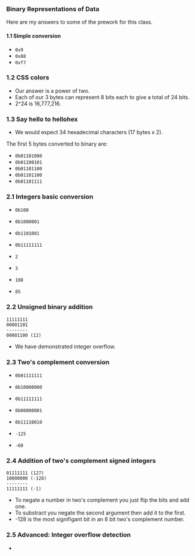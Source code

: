 ### Binary Representations of Data

Here are my answers to some of the prework for this class.

#### 1.1 Simple conversion
- `0x9`
- `0x88`
- `0xf7`

### 1.2 CSS colors
- Our answer is a power of two.
- Each of our 3 bytes can represent 8 bits each to give a total of 24 bits.
- 2^24 is 16,777,216.

### 1.3 Say hello to hellohex
- We would expect 34 hexadecimal characters (17 bytes x 2).

The first 5 bytes converted to binary are:
- `0b01101000`
- `0b01100101`
- `0b01101100`
- `0b01101100`
- `0b01101111`

### 2.1 Integers basic conversion

- `0b100`
- `0b1000001`
- `0b1101001`
- `0b11111111`

- `2`
- `3`
- `108`
- `85`

### 2.2 Unsigned binary addition
```
11111111
00001101
--------
00001100 (12)
```

- We have demonstrated integer overflow.

### 2.3 Two's complement conversion
- `0b01111111`
- `0b10000000`
- `0b11111111`
- `0b00000001`
- `0b11110010`

- `-125`
- `-60`

### 2.4 Addition of two's complement signed integers
```
01111111 (127)
10000000 (-128)
--------
11111111 (-1)
```

- To negate a number in two's complement you just flip the bits and add one.
- To substract you negate the second argument then add it to the first.
- -128 is the most signifigant bit in an 8 bit two's complement number.

### 2.5 Advanced: Integer overflow detection
-
